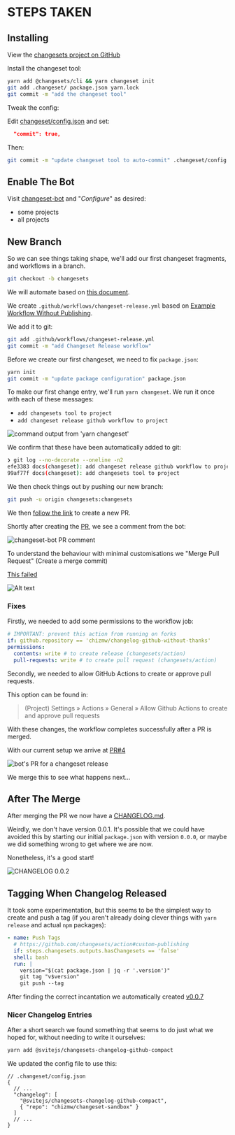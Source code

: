 # STEPS TAKEN

## Installing

View the
[changesets project on GitHub](https://github.com/changesets/changesets/tree/main)

Install the changeset tool:

```sh
yarn add @changesets/cli && yarn changeset init
git add .changeset/ package.json yarn.lock
git commit -m "add the changeset tool"
```

Tweak the config:

Edit [changeset/config.json](.changeset/config.json) and set:

```json
  "commit": true,
```

Then:

```sh
git commit -m "update changeset tool to auto-commit" .changeset/config.json
```

## Enable The Bot

Visit [changeset-bot](https://github.com/apps/changeset-bot)
and "_Configure_" as desired:

- some projects
- all projects

## New Branch

So we can see things taking shape, we'll add our first changeset fragments, and
workflows in a branch.

```sh
git checkout -b changesets
```

We will automate based on
[this document](https://github.com/changesets/changesets/blob/main/docs/automating-changesets.md).

We create `.github/workflows/changeset-release.yml` based on
[Example Workflow Without Publishing](https://github.com/changesets/action#without-publishing).

We add it to git:

```sh
git add .github/workflows/changeset-release.yml
git commit -m "add Changeset Release workflow"
```

Before we create our first changeset, we need to fix `package.json`:

```sh
yarn init
git commit -m "update package configuration" package.json
```

To make our first change entry, we'll run `yarn changeset`. We run it once with
each of these messages:

- `add changesets tool to project`
- `add changeset release github workflow to project`

![command output from 'yarn changeset'](docs/images/001-yarn-changeset.png)

We confirm that these have been automatically added to git:

```sh
❯ git log --no-decorate --oneline -n2
efe3383 docs(changeset): add changeset release github workflow to project
99af77f docs(changeset): add changesets tool to project
```

We then check things out by pushing our new branch:

```sh
git push -u origin changesets:changesets
```

We then
[follow the link](https://github.com/chizmw/changeset-sandbox/pull/new/changesets)
to create a new PR.

Shortly after creating the
[PR](https://github.com/chizmw/changeset-sandbox/pull/1),
we see a comment from the bot:

![changeset-bot PR comment](docs/images/002-changeset-bot-pr-comment.png)

To understand the behaviour with minimal customisations we "Merge Pull Request"
(Create a merge commit)

[This failed](https://github.com/chizmw/changeset-sandbox/actions/runs/5533364092/jobs/10096785328)

![Alt text](docs/images/003-port-merge-workflow-failed.png)

### Fixes

Firstly, we needed to add some permissions to the workflow job:

```yaml
# IMPORTANT: prevent this action from running on forks
if: github.repository == 'chizmw/changelog-github-without-thanks'
permissions:
  contents: write # to create release (changesets/action)
  pull-requests: write # to create pull request (changesets/action)
```

Secondly, we needed to allow GitHub Actions to create or approve pull requests.

This option can be found in:

> (Project) Settings » Actions » General » Allow Github Actions to create and
> approve pull requests

With these changes, the workflow completes successfully after a PR is merged.

With our current setup we arrive at
[PR#4](https://github.com/chizmw/changeset-sandbox/pull/4)

![bot's PR for a changeset release](docs/images/004-bot-makes-pr.png)

We merge this to see what happens next...

## After The Merge

After merging the PR we now have a
[CHANGELOG.md](https://github.com/chizmw/changeset-sandbox/blob/f7d31cdbedd7ff496266e8310f906cf760868c9a/CHANGELOG.md).

Weirdly, we don't have version 0.0.1. It's possible that we could have avoided
this by starting our initial `package.json` with version `0.0.0`, or maybe we
did something wrong to get where we are now.

Nonetheless, it's a good start!

![CHANGELOG 0.0.2](docs/images/005-changelog-002.png)

## Tagging When Changelog Released

It took some experimentation, but this seems to be the simplest way to create
and push a tag (if you aren't already doing clever things with `yarn release`
and actual `npm` packages):

```yaml
- name: Push Tags
  # https://github.com/changesets/action#custom-publishing
  if: steps.changesets.outputs.hasChangesets == 'false'
  shell: bash
  run: |
    version="$(cat package.json | jq -r '.version')"
    git tag "v$version"
    git push --tag
```

After finding the correct incantation we automatically created
[v0.0.7](https://github.com/chizmw/changeset-sandbox/releases/tag/v0.0.7)

### Nicer Changelog Entries

After a short search we found something that seems to do just what we hoped
for, without needing to write it ourselves:

```sh
yarn add @svitejs/changesets-changelog-github-compact
```

We updated the config file to use this:

```jsonc
// .changeset/config.json
{
  // ...
  "changelog": [
    "@svitejs/changesets-changelog-github-compact",
    { "repo": "chizmw/changeset-sandbox" }
  ]
  // ...
}
```
